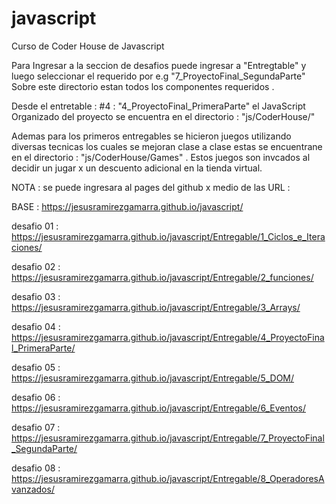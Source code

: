 # javascript
Curso de Coder House de Javascript

Para Ingresar a la seccion de desafios puede ingresar a "Entregtable" y luego seleccionar el requerido por e.g "7_ProyectoFinal_SegundaParte"
Sobre este directorio estan todos los componentes requeridos .

Desde el entretable : #4 : "4_ProyectoFinal_PrimeraParte" el JavaScript Organizado del proyecto se encuentra en el directorio :  "js/CoderHouse/"

Ademas para los primeros entregables se hicieron juegos utilizando diversas tecnicas los cuales se mejoran clase a clase estas se encuentrane en el directorio  :  "js/CoderHouse/Games" . Estos juegos son invcados al decidir un jugar x un descuento adicional en la tienda virtual.

NOTA : se puede ingresara al pages del github x medio de las URL : 

BASE : https://jesusramirezgamarra.github.io/javascript/

desafio 01 : https://jesusramirezgamarra.github.io/javascript/Entregable/1_Ciclos_e_Iteraciones/

desafio 02 : https://jesusramirezgamarra.github.io/javascript/Entregable/2_funciones/

desafio 03 : https://jesusramirezgamarra.github.io/javascript/Entregable/3_Arrays/

desafio 04 : https://jesusramirezgamarra.github.io/javascript/Entregable/4_ProyectoFinal_PrimeraParte/

desafio 05 : https://jesusramirezgamarra.github.io/javascript/Entregable/5_DOM/

desafio 06 : https://jesusramirezgamarra.github.io/javascript/Entregable/6_Eventos/

desafio 07 : https://jesusramirezgamarra.github.io/javascript/Entregable/7_ProyectoFinal_SegundaParte/

desafio 08 : https://jesusramirezgamarra.github.io/javascript/Entregable/8_OperadoresAvanzados/
